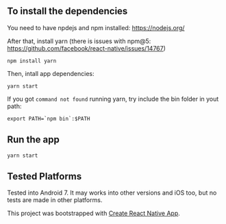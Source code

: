## To install the dependencies

You need to have npdejs and npm installed: https://nodejs.org/

After that, install yarn (there is issues with npm@5: https://github.com/facebook/react-native/issues/14767)

`npm install yarn`

Then, intall app dependencies:

`yarn start`

If you got `command not found` running yarn, try include the bin folder in yout path:

```
export PATH=`npm bin`:$PATH
```


## Run the app

`yarn start`

## Tested Platforms

Tested into Android 7.
It may works into other versions and iOS too, but no tests are made in other platforms.



This project was bootstrapped with [Create React Native App](https://github.com/react-community/create-react-native-app).
